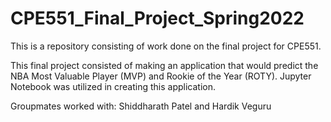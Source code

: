 # CPE551_Final_Project_Spring2022
This is a repository consisting of work done on the final project for CPE551.

This final project consisted of making an application that would predict the NBA Most Valuable Player (MVP) and Rookie of the Year (ROTY). Jupyter Notebook was utilized in creating this application.

Groupmates worked with: Shiddharath Patel and Hardik Veguru
